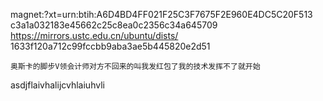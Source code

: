 magnet:?xt=urn:btih:A6D4BD4FF021F25C3F7675F2E960E4DC5C20F513
c3a1a032183e45662c25c8ea0c2356c34a645709
https://mirrors.ustc.edu.cn/ubuntu/dists/
1633f120a712c99fccbb9aba3ae5b445820e2d51
    


    奥斯卡的脚步V领会计师对方不回来的叫我发红包了我的技术发挥不了就开始

asdjflaivhalijcvhlaiuhvli